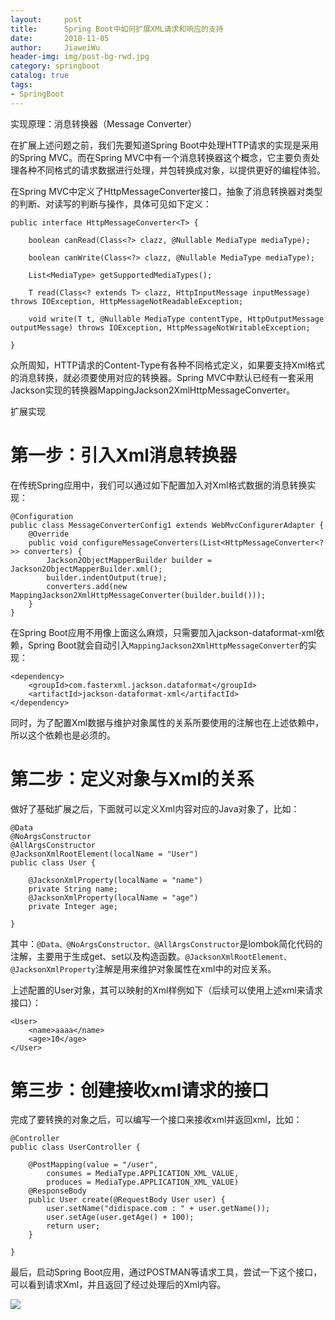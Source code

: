 ```yaml
---
layout:     post                  
title:      Spring Boot中如何扩展XML请求和响应的支持      
date:       2018-11-05             
author:     JiaweiWu        
header-img: img/post-bg-rwd.jpg  
category: springboot   
catalog: true  
tags:                             
- SpringBoot 
---
```



实现原理：消息转换器（Message Converter）

在扩展上述问题之前，我们先要知道Spring Boot中处理HTTP请求的实现是采用的Spring MVC。而在Spring MVC中有一个消息转换器这个概念，它主要负责处理各种不同格式的请求数据进行处理，并包转换成对象，以提供更好的编程体验。

在Spring MVC中定义了HttpMessageConverter接口，抽象了消息转换器对类型的判断、对读写的判断与操作，具体可见如下定义：
```
public interface HttpMessageConverter<T> {

    boolean canRead(Class<?> clazz, @Nullable MediaType mediaType);

    boolean canWrite(Class<?> clazz, @Nullable MediaType mediaType);

    List<MediaType> getSupportedMediaTypes();

    T read(Class<? extends T> clazz, HttpInputMessage inputMessage) throws IOException, HttpMessageNotReadableException;

    void write(T t, @Nullable MediaType contentType, HttpOutputMessage outputMessage) throws IOException, HttpMessageNotWritableException;

}
```
众所周知，HTTP请求的Content-Type有各种不同格式定义，如果要支持Xml格式的消息转换，就必须要使用对应的转换器。Spring MVC中默认已经有一套采用Jackson实现的转换器MappingJackson2XmlHttpMessageConverter。

扩展实现

# 第一步：引入Xml消息转换器

在传统Spring应用中，我们可以通过如下配置加入对Xml格式数据的消息转换实现：
```
@Configuration
public class MessageConverterConfig1 extends WebMvcConfigurerAdapter {
    @Override
    public void configureMessageConverters(List<HttpMessageConverter<?>> converters) {
        Jackson2ObjectMapperBuilder builder = Jackson2ObjectMapperBuilder.xml();
        builder.indentOutput(true);
        converters.add(new MappingJackson2XmlHttpMessageConverter(builder.build()));
    }
}
```
在Spring Boot应用不用像上面这么麻烦，只需要加入jackson-dataformat-xml依赖，Spring Boot就会自动引入`MappingJackson2XmlHttpMessageConverter`的实现：
```
<dependency>
    <groupId>com.fasterxml.jackson.dataformat</groupId>
    <artifactId>jackson-dataformat-xml</artifactId>
</dependency>
```
同时，为了配置Xml数据与维护对象属性的关系所要使用的注解也在上述依赖中，所以这个依赖也是必须的。

# 第二步：定义对象与Xml的关系

做好了基础扩展之后，下面就可以定义Xml内容对应的Java对象了，比如：
```
@Data
@NoArgsConstructor
@AllArgsConstructor
@JacksonXmlRootElement(localName = "User")
public class User {

    @JacksonXmlProperty(localName = "name")
    private String name;
    @JacksonXmlProperty(localName = "age")
    private Integer age;

}
```
其中：`@Data、@NoArgsConstructor、@AllArgsConstructor`是lombok简化代码的注解，主要用于生成get、set以及构造函数。`@JacksonXmlRootElement、@JacksonXmlProperty`注解是用来维护对象属性在xml中的对应关系。

上述配置的User对象，其可以映射的Xml样例如下（后续可以使用上述xml来请求接口）：
```
<User>
	<name>aaaa</name>
	<age>10</age>
</User>
```
# 第三步：创建接收xml请求的接口

完成了要转换的对象之后，可以编写一个接口来接收xml并返回xml，比如：
```
@Controller
public class UserController {

    @PostMapping(value = "/user", 
        consumes = MediaType.APPLICATION_XML_VALUE, 
        produces = MediaType.APPLICATION_XML_VALUE)
    @ResponseBody
    public User create(@RequestBody User user) {
        user.setName("didispace.com : " + user.getName());
        user.setAge(user.getAge() + 100);
        return user;
    }

}
```
最后，启动Spring Boot应用，通过POSTMAN等请求工具，尝试一下这个接口，可以看到请求Xml，并且返回了经过处理后的Xml内容。

![](https://gitee.com/wjw0215/blog_gitalk/raw/master/2018/11/1.png)

